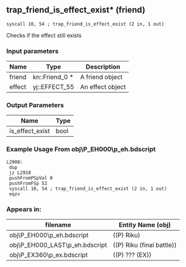 ## trap_friend_is_effect_exist* (friend)

`syscall 10, 54 ; trap_friend_is_effect_exist (2 in, 1 out)`

Checks if the effect still exists

### Input parameters
| Name | Type | Description
|------|------|------------
| friend   | kn::Friend_0 *   | A friend object
| effect   | yj::EFFECT_55   | An effect object


### Output Parameters
| Name | Type
|------|-----
| is_effect_exist   | bool   
### Example Usage From obj\P_EH000\p_eh.bdscript
```plaintext
L2908:
 dup 
 jz L2918
 pushFromPSpVal 0
 pushFromFSp 52
 syscall 10, 54 ; trap_friend_is_effect_exist (2 in, 1 out)
 eqzv
```


### Appears in:
| filename | Entity Name (obj)
|----------|-------------
| obj\P_EH000\p_eh.bdscript       | ((P) Riku)          
| obj\P_EH000_LAST\p_eh.bdscript       | ((P) Riku (final battle))          
| obj\P_EX360\p_ex.bdscript       | ((P) ??? (EX))          



